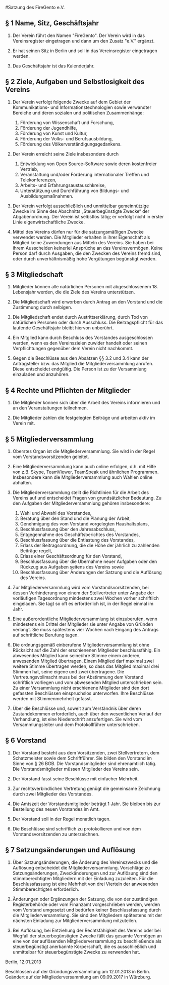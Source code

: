 #Satzung des FireGento e.V.

## § 1 Name, Sitz, Geschäftsjahr
1. Der Verein führt den Namen "FireGento". Der Verein wird in das Vereinsregister eingetragen und dann um den Zusatz
   "e.V." ergänzt.

2. Er hat seinen Sitz in Berlin und soll in das Vereinsregister eingetragen werden.

3. Das Geschäftsjahr ist das Kalenderjahr.


## § 2 Ziele, Aufgaben und Selbstlosigkeit des Vereins
1. Der Verein verfolgt folgende Zwecke auf dem Gebiet der Kommunikations- und Informationstechnologien sowie verwandter
   Bereiche und deren sozialen und politischen Zusammenhänge:
    1. Förderung von Wissenschaft und Forschung,
    2. Förderung der Jugendhilfe,
    3. Förderung von Kunst und Kultur,
    4. Förderung der Volks- und Berufsausbildung,
    5. Förderung des Völkerverständigungsgedankens.

2. Der Verein erreicht seine Ziele insbesondere durch
    1. Entwicklung von Open Source-Software sowie deren kostenfreier Vertrieb,
    2. Veranstaltung und/oder Förderung internationaler Treffen und Telekonferenzen,
    3. Arbeits- und Erfahrungsaustauschkreise,
    4. Unterstützung und Durchführung von Bildungs- und Ausbildungsmaßnahmen.

3. Der Verein verfolgt ausschließlich und unmittelbar gemeinnützige Zwecke im Sinne des Abschnitts „Steuerbegünstigte
   Zwecke“ der Abgabenordnung. Der Verein ist selbstlos tätig; er verfolgt nicht in erster Linie eigenwirtschaftliche
   Zwecke.

4. Mittel des Vereins dürfen nur für die satzungsmäßigen Zwecke verwendet werden. Die Mitglieder erhalten in ihrer
   Eigenschaft als Mitglied keine Zuwendungen aus Mitteln des Vereins. Sie haben bei ihrem Ausscheiden keinerlei
   Ansprüche an das Vereinsvermögen. Keine Person darf durch Ausgaben, die den Zwecken des Vereins fremd sind, oder
   durch unverhältnismäßig hohe Vergütungen begünstigt werden.


## § 3 Mitgliedschaft
1. Mitglieder können alle natürlichen Personen mit abgeschlossenem 18. Lebensjahr werden, die die Ziele des Vereins
   unterstützen.

2. Die Mitgliedschaft wird erworben durch Antrag an den Vorstand und die Zustimmung durch selbigen.

3. Die Mitgliedschaft endet durch Austrittserklärung, durch Tod von natürlichen Personen oder durch Ausschluss. Die
   Beitragspflicht für das laufende Geschäftsjahr bleibt hiervon unberührt.

4. Ein Mitglied kann durch Beschluss des Vorstandes ausgeschlossen werden, wenn es den Vereinszielen zuwider handelt
   oder seinen Verpflichtungen gegenüber dem Verein nicht nachkommt.

5. Gegen die Beschlüsse aus den Absätzen §§ 3.2 und 3.4 kann der Antragsteller bzw. das Mitglied die
   Mitgliederversammlung anrufen. Diese entscheidet endgültig. Die Person ist zu der Versammlung einzuladen und
   anzuhören.


## § 4 Rechte und Pflichten der Mitglieder
1. Die Mitglieder können sich über die Arbeit des Vereins informieren und an den Veranstaltungen teilnehmen.

2. Die Mitglieder zahlen die festgelegten Beiträge und arbeiten aktiv im Verein mit.


## § 5 Mitgliederversammlung
1. Oberstes Organ ist die Mitgliederversammlung. Sie wird in der Regel vom Vorstandsvorsitzenden geleitet.

2. Eine Mitgliederversammlung kann auch online erfolgen, d.h. mit Hilfe von z.B. Skype, TeamViewer, TeamSpeak 
   und ähnlichen Programmen. Insbesondere kann die Mitgliederversammlung auch Wahlen online abhalten.

3. Die Mitgliederversammlung stellt die Richtlinien für die Arbeit des Vereins auf und entscheidet Fragen von
   grundsätzlicher Bedeutung. Zu den Aufgaben der Mitgliederversammlung gehören insbesondere:
    1. Wahl und Abwahl des Vorstandes,
    2. Beratung über den Stand und die Planung der Arbeit,
    3. Genehmigung des vom Vorstand vorgelegten Haushaltsplans,
    4. Beschlussfassung über den Jahresabschluss,
    5. Entgegennahme des Geschäftsberichtes des Vorstandes,
    6. Beschlussfassung über die Entlastung des Vorstandes,
    7. Erlass der Beitragsordnung, die die Höhe der jährlich zu zahlenden Beiträge regelt,
    8. Erlass einer Geschäftsordnung für den Vorstand,
    9. Beschlussfassung über die Übernahme neuer Aufgaben oder den Rückzug aus Aufgaben seitens des Vereins sowie
    10. Beschlussfassung über Änderungen der Satzung und die Auflösung des Vereins.

4. Zur Mitgliederversammlung wird vom Vorstandsvorsitzenden, bei dessen Verhinderung von einem der Stellvertreter unter
   Angabe der vorläufigen Tagesordnung mindestens zwei Wochen vorher schriftlich eingeladen. Sie tagt so oft es
   erforderlich ist, in der Regel einmal im Jahr.

5. Eine außerordentliche Mitgliederversammlung ist einzuberufen, wenn mindestens ein Drittel der Mitglieder sie unter
   Angabe von Gründen verlangt. Sie muss spätestens vier Wochen nach Eingang des Antrags auf schriftliche Berufung
   tagen.

5. Die ordnungsgemäß einberufene Mitgliederversammlung ist ohne Rücksicht auf die Zahl der erschienenen Mitglieder
   beschlussfähig. Ein abwesendes Mitglied kann seine/ihre Stimme einem anderen, anwesenden Mitglied übertragen. Einem Mitglied 
   darf maximal zwei weitere Stimme übertragen werden, so dass das Mitglied maximal drei Stimmen hat, seine eigene und 
   zwei übertragene. Die Vertretungsvollmacht muss bei der Abstimmung dem Vorstand schriftlich vorliegen und vom abwesenden Mitglied 
   unterschrieben sein. Zu einer Versammlung nicht erschienene Mitglieder sind den dort gefassten Beschlüssen 
   einspruchslos unterworfen. Ihre Beschlüsse werden mit Stimmenmehrheit gefasst.

7. Über die Beschlüsse und, soweit zum Verständnis über deren Zustandekommen erforderlich, auch über den wesentlichen
   Verlauf der Verhandlung, ist eine Niederschrift anzufertigen. Sie wird vom Versammlungsleiter und dem Protokollführer
   unterschrieben.


## § 6 Vorstand
1. Der Vorstand besteht aus dem Vorsitzenden, zwei Stellvertretern, dem Schatzmeister sowie dem Schriftführer. Sie
   bilden den Vorstand im Sinne von § 26 BGB. Die Vorstandsmitglieder sind ehrenamtlich tätig. Die Vorstandsmitglieder
   müssen Mitglieder des Vereins sein.

2. Der Vorstand fasst seine Beschlüsse mit einfacher Mehrheit.

3. Zur rechtsverbindlichen Vertretung genügt die gemeinsame Zeichnung durch zwei Mitglieder des Vorstandes.

4. Die Amtszeit der Vorstandsmitglieder beträgt 1 Jahr. Sie bleiben bis zur Bestellung des neuen Vorstandes im Amt.

5. Der Vorstand soll in der Regel monatlich tagen.

6. Die Beschlüsse sind schriftlich zu protokollieren und von dem Vorstandsvorsitzenden zu unterzeichnen.


## § 7 Satzungsänderungen und Auflösung
1. Über Satzungsänderungen, die Änderung des Vereinszwecks und die Auflösung entscheidet die Mitgliederversammlung.
   Vorschläge zu Satzungsänderungen, Zweckänderungen und zur Auflösung sind den stimmberechtigten Mitgliedern mit der
   Einladung zuzuleiten. Für die Beschlussfassung ist eine Mehrheit von drei Vierteln der anwesenden Stimmberechtigten
   erforderlich.

2. Änderungen oder Ergänzungen der Satzung, die von der zuständigen Registerbehörde oder vom Finanzamt vorgeschrieben
   werden, werden vom Vorstand umgesetzt und bedürfen keiner Beschlussfassung durch die Mitgliederversammlung. Sie sind
   den Mitgliedern spätestens mit der nächsten Einladung zur Mitgliederversammlung mitzuteilen.

3. Bei Auflösung, bei Entziehung der Rechtsfähigkeit des Vereins oder bei Wegfall der steuerbegünstigten Zwecke fällt
   das gesamte Vermögen an eine von der auflösenden Mitgliederversammlung zu beschließende als steuerbegünstigt
   anerkannte Körperschaft, die es ausschließlich und unmittelbar für steuerbegünstigte Zwecke zu verwenden hat.

Berlin, 12.01.2013


Beschlossen auf der Gründungsversammlung am 12.01.2013 in Berlin.
Geändert auf der Mitgliederversammlung am 09.09.2017 in Würzburg.
